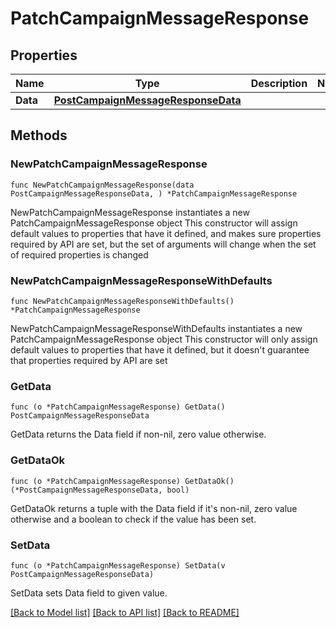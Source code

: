 # PatchCampaignMessageResponse

## Properties

Name | Type | Description | Notes
------------ | ------------- | ------------- | -------------
**Data** | [**PostCampaignMessageResponseData**](PostCampaignMessageResponseData.md) |  | 

## Methods

### NewPatchCampaignMessageResponse

`func NewPatchCampaignMessageResponse(data PostCampaignMessageResponseData, ) *PatchCampaignMessageResponse`

NewPatchCampaignMessageResponse instantiates a new PatchCampaignMessageResponse object
This constructor will assign default values to properties that have it defined,
and makes sure properties required by API are set, but the set of arguments
will change when the set of required properties is changed

### NewPatchCampaignMessageResponseWithDefaults

`func NewPatchCampaignMessageResponseWithDefaults() *PatchCampaignMessageResponse`

NewPatchCampaignMessageResponseWithDefaults instantiates a new PatchCampaignMessageResponse object
This constructor will only assign default values to properties that have it defined,
but it doesn't guarantee that properties required by API are set

### GetData

`func (o *PatchCampaignMessageResponse) GetData() PostCampaignMessageResponseData`

GetData returns the Data field if non-nil, zero value otherwise.

### GetDataOk

`func (o *PatchCampaignMessageResponse) GetDataOk() (*PostCampaignMessageResponseData, bool)`

GetDataOk returns a tuple with the Data field if it's non-nil, zero value otherwise
and a boolean to check if the value has been set.

### SetData

`func (o *PatchCampaignMessageResponse) SetData(v PostCampaignMessageResponseData)`

SetData sets Data field to given value.



[[Back to Model list]](../README.md#documentation-for-models) [[Back to API list]](../README.md#documentation-for-api-endpoints) [[Back to README]](../README.md)


